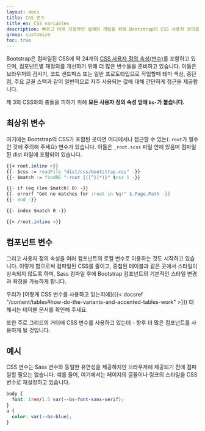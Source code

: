 ```yaml
---
layout: docs
title: CSS 변수
title_en: CSS variables
description: 빠르고 미래 지향적인 설계와 개발을 위해 Bootstrap의 CSS 사용자 정의를 사용합니다.
group: customize
toc: true
---
```


Bootstrap은 컴파일된 CSS에 약 24개의 [CSS 사용자 정의 속성(변수)](https://developer.mozilla.org/en-US/docs/Web/CSS/Using_CSS_custom_properties)를 포함하고 있으며, 컴포넌트별 재정의를 개선하기 위해 더 많은 변수들을 준비하고 있습니다. 이들은 브라우저의 검사기, 코드 샌드박스 또는 일반 프로토타입으로 작업할때 테마 색상, 중단점, 주요 글꼴 스택과 같이 일반적으로 자주 사용되는 값에 대해 간단하게 접근을 제공합니다.

제 3의 CSS와의 충돌을 피하기 위해 **모든 사용자 정의 속성 앞에 `bs-`가 붙습니다.**

## 최상위 변수

여기에는 Bootstrap의 CSS가 포함된 곳이면 어디에서나 접근할 수 있는(`:root`가 필수인 것에 주의해 주세요) 변수가 있습니다. 이들은 `_root.scss` 파일 안에 있음며 컴파일된 dist 파일에 포함되어 있습니다.

```css
{{< root.inline >}}
{{- $css := readFile "dist/css/bootstrap.css" -}}
{{- $match := findRE ":root {([^}]*)}" $css 1 -}}

{{- if (eq (len $match) 0) -}}
{{- errorf "Got no matches for :root in %q!" $.Page.Path -}}
{{- end -}}

{{- index $match 0 -}}

{{< /root.inline >}}
```

## 컴포넌트 변수

그리고 사용자 정의 속성을 여러 컴포넌트의 로컬 변수로 이용하는 것도 시작하고 있습니다. 이렇게 함으로써 컴파일된 CSS를 줄이고, 중첩된 테이블과 같은 곳에서 스타일이 상속되지 않도록 하며, Sass 컴파일 후에 Bootstrap 컴포넌트의 기본적인 스타일 변경과 확장을 가능하게 합니다.

우리가 [어떻게 CSS 변수를 사용하고 있는지에]({{< docsref "/content/tables#how-do-the-variants-and-accented-tables-work" >}}) 대해서는 테이블 문서를 확인해 주세요.

또한 주로 그리드의 거터에 CSS 변수를 사용하고 있는데 - 향후 더 많은 컴포넌트를 사용하게 될 것입니다.

## 예시

CSS 변수는 Sass 변수와 동일한 유연성을 제공하지만 브라우저에 제공되기 전에 컴파일할 필요는 없습니다. 예를 들어, 여기에서는 페이지의 글꼴이나 링크의 스타일을 CSS 변수로 재설정하고 있습니다.

```css
body {
  font: 1rem/1.5 var(--bs-font-sans-serif);
}
a {
  color: var(--bs-blue);
}
```
